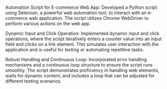 Automation Script for E-commerce Web App: Developed a Python script using Selenium, a powerful web automation tool, to interact with an e-commerce web application. The script utilizes Chrome WebDriver to perform various actions on the web app.

Dynamic Input and Click Operation: Implemented dynamic input and click operations, where the script iteratively enters a counter value into an input field and clicks on a link element. This simulates user interaction with the application and is useful for testing or automating repetitive tasks.

Robust Handling and Continuous Loop: Incorporated error handling mechanisms and a continuous loop structure to ensure the script runs smoothly. The script demonstrates proficiency in handling web elements, waits for dynamic content, and includes a loop that can be adjusted for different testing scenarios.
